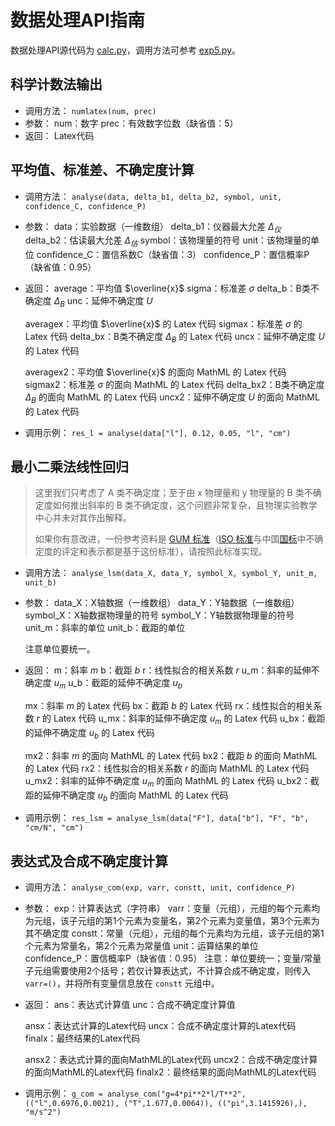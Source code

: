 # 数据处理API指南

数据处理API源代码为 [calc.py](api/calc.py)，调用方法可参考 [exp5.py](module/exp5.py)。

## 科学计数法输出

- 调用方法：
  `numlatex(num, prec)`
- 参数：
  num：数字
  prec：有效数字位数（缺省值：5）
- 返回：
  Latex代码

## 平均值、标准差、不确定度计算

- 调用方法：
  `analyse(data, delta_b1, delta_b2, symbol, unit, confidence_C, confidence_P)`
- 参数：
  data：实验数据（一维数组）
  delta_b1：仪器最大允差 $\Delta_仪$
  delta_b2：估读最大允差 $\Delta_估$
  symbol：该物理量的符号
  unit：该物理量的单位
  confidence_C：置信系数C（缺省值：3）
  confidence_P：置信概率P（缺省值：0.95）
- 返回：
  average：平均值 $\overline{x}$
  sigma：标准差 $\sigma$
  delta_b：B类不确定度 $\Delta_B$
  unc：延伸不确定度 $U$

  averagex：平均值 $\overline{x}$ 的 Latex 代码
  sigmax：标准差 $\sigma$ 的 Latex 代码
  delta_bx：B类不确定度 $\Delta_B$ 的 Latex 代码
  uncx：延伸不确定度 $U$ 的 Latex 代码

  averagex2：平均值 $\overline{x}$ 的面向 MathML 的 Latex 代码
  sigmax2：标准差 $\sigma$ 的面向 MathML 的 Latex 代码
  delta_bx2：B类不确定度 $\Delta_B$ 的面向 MathML 的 Latex 代码
  uncx2：延伸不确定度 $U$ 的面向 MathML 的 Latex 代码
- 调用示例：
  `res_l = analyse(data["l"], 0.12, 0.05, "l", "cm")`

## 最小二乘法线性回归

> 这里我们只考虑了 A 类不确定度；至于由 x 物理量和 y 物理量的 B 类不确定度如何推出斜率的 B 类不确定度，这个问题非常复杂，且物理实验教学中心并未对其作出解释。
>
> 如果你有意改进，一份参考资料是 [GUM 标准](https://www.bipm.org/documents/20126/2071204/JCGM_100_2008_E.pdf)（[ISO 标准](https://www.iso.org/standard/50461.html)与中国[国标](https://std.samr.gov.cn/gb/search/gbDetailed?id=71F772D8230BD3A7E05397BE0A0AB82A)中不确定度的评定和表示都是基于这份标准），请按照此标准实现。

- 调用方法：
  `analyse_lsm(data_X, data_Y, symbol_X, symbol_Y, unit_m, unit_b)`
  
- 参数：
  data_X：X轴数据（一维数组）
  data_Y：Y轴数据（一维数组）
  symbol_X：X轴数据物理量的符号
  symbol_Y：Y轴数据物理量的符号
  unit_m：斜率的单位
  unit_b：截距的单位
  
  注意单位要统一。
  
- 返回：
  m：斜率 $m$
  b：截距 $b$
  r：线性拟合的相关系数 $r$
  u_m：斜率的延伸不确定度 $u_m$
  u_b：截距的延伸不确定度 $u_b$

  mx：斜率 $m$ 的 Latex 代码
  bx：截距 $b$ 的 Latex 代码
  rx：线性拟合的相关系数 $r$ 的 Latex 代码
  u_mx：斜率的延伸不确定度 $u_m$ 的 Latex 代码
  u_bx：截距的延伸不确定度 $u_b$ 的 Latex 代码

  mx2：斜率 $m$ 的面向 MathML 的 Latex 代码
  bx2：截距 $b$ 的面向 MathML 的 Latex 代码
  rx2：线性拟合的相关系数 $r$ 的面向 MathML 的 Latex 代码
  u_mx2：斜率的延伸不确定度 $u_m$ 的面向 MathML 的 Latex 代码
  u_bx2：截距的延伸不确定度 $u_b$ 的面向 MathML 的 Latex 代码
  
- 调用示例：
  `res_lsm = analyse_lsm(data["F"], data["b"], "F", "b", "cm/N", "cm")`

## 表达式及合成不确定度计算

- 调用方法：
  `analyse_com(exp, varr, constt, unit, confidence_P)`
- 参数：
  exp：计算表达式（字符串）
  varr：变量（元组），元组的每个元素均为元组，该子元组的第1个元素为变量名，第2个元素为变量值，第3个元素为其不确定度
  constt：常量（元组），元组的每个元素均为元组，该子元组的第1个元素为常量名，第2个元素为常量值
  unit：运算结果的单位
  confidence_P：置信概率P（缺省值：0.95）
  注意：单位要统一；变量/常量子元组需要使用2个括号；若仅计算表达式，不计算合成不确定度，则传入 `varr=()`，并将所有变量信息放在 `constt` 元组中。
- 返回：
  ans：表达式计算值
  unc：合成不确定度计算值

  ansx：表达式计算的Latex代码
  uncx：合成不确定度计算的Latex代码
  finalx：最终结果的Latex代码

  ansx2：表达式计算的面向MathML的Latex代码
  uncx2：合成不确定度计算的面向MathML的Latex代码
  finalx2：最终结果的面向MathML的Latex代码
- 调用示例：
  `g_com = analyse_com("g=4*pi**2*l/T**2", (("l",0.6976,0.0021), ("T",1.677,0.0064)), (("pi",3.1415926),), "m/s^2")`
